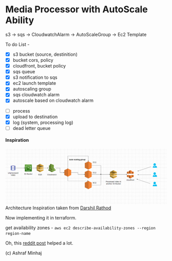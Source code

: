 # Media Processor with AutoScale Ability 
 s3 -> sqs -> CloudwatchAlarm -> AutoScaleGroup -> Ec2 Template

To do List -

- [x] s3 bucket (source, destinition)
- [x] bucket cors, policy
- [x] cloudfront, bucket policy
- [x] sqs queue
- [x] s3 notification to sqs
- [x] ec2 launch template
- [x] autoscaling group
- [x] sqs cloudwatch alarm
- [x] autoscale based on cloudwatch alarm
<!-- - [ ] download and run code from github -->
- [ ] process
- [x] upload to destination
- [x] log (system, processing log)
- [ ] dead letter queue
<!-- - [ ]  -->

#### Inspiration
![diagram](docs/inspiration-diagram.png)
Architecture Inspiration taken from [Darshil Rathod](https://towardsaws.com/implementing-a-scalable-video-streaming-system-on-aws-4249ce5e8693)

Now implementing it in terraform.


get availability zones - `aws ec2 describe-availability-zones --region region-name`

Oh, this [reddit post](https://www.reddit.com/r/aws/comments/aclw37/please_help_with_terraform_script_with/) helped a lot.

(c) Ashraf Minhaj